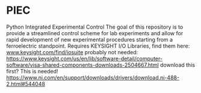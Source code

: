 # PIEC
 Python Integrated Experimental Control
 The goal of this repository is to provide a streamlined control scheme for lab experiments and allow for rapid development
 of new experimental procedures starting from a ferroelectric standpoint.
 Requires KEYSIGHT I/O Libraries, find them here: www.keysight.com/find/iosuite
probably not needed:
 https://www.keysight.com/us/en/lib/software-detail/computer-software/visa-shared-components-downloads-2504667.html download this first?
This is needed!
 https://www.ni.com/en/support/downloads/drivers/download.ni-488-2.html#544048
